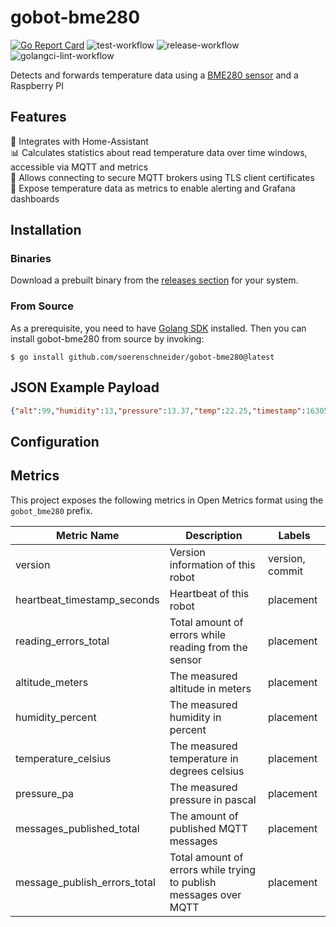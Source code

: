# gobot-bme280
[![Go Report Card](https://goreportcard.com/badge/github.com/soerenschneider/gobot-bme280)](https://goreportcard.com/report/github.com/soerenschneider/gobot-bme280)
![test-workflow](https://github.com/soerenschneider/gobot-bme280/actions/workflows/test.yaml/badge.svg)
![release-workflow](https://github.com/soerenschneider/gobot-bme280/actions/workflows/release.yaml/badge.svg)
![golangci-lint-workflow](https://github.com/soerenschneider/gobot-bme280/actions/workflows/golangci-lint.yaml/badge.svg)

Detects and forwards temperature data using a [BME280 sensor](https://gobot.io/documentation/drivers/bme280/) and a Raspberry PI

## Features

🤖 Integrates with Home-Assistant<br/>
📊 Calculates statistics about read temperature data over time windows, accessible via MQTT and metrics<br/>
🔐 Allows connecting to secure MQTT brokers using TLS client certificates<br/>
🔭 Expose temperature data as metrics to enable alerting and Grafana dashboards<br/>

## Installation

### Binaries
Download a prebuilt binary from the [releases section](https://github.com/soerenschneider/gobot-bme280/releases) for your system.

### From Source
As a prerequisite, you need to have [Golang SDK](https://go.dev/dl/) installed. Then you can install gobot-bme280 from source by invoking:
```shell
$ go install github.com/soerenschneider/gobot-bme280@latest
```

## JSON Example Payload
```json
{"alt":99,"humidity":13,"pressure":13.37,"temp":22.25,"timestamp":1630563744}
```

## Configuration



## Metrics

This project exposes the following metrics in Open Metrics format using the `gobot_bme280` prefix.

| Metric Name                  | Description                                                       | Labels          |
|------------------------------|-------------------------------------------------------------------|-----------------|
| version                      | Version information of this robot                                 | version, commit |
| heartbeat_timestamp_seconds  | Heartbeat of this robot                                           | placement       |
| reading_errors_total         | Total amount of errors while reading from the sensor              | placement       |
| altitude_meters              | The measured altitude in meters                                   | placement       |
| humidity_percent             | The measured humidity in percent                                  | placement       |
| temperature_celsius          | The measured temperature in degrees celsius                       | placement       |
| pressure_pa                  | The measured pressure in pascal                                   | placement       |
| messages_published_total     | The amount of published MQTT messages                             | placement       |
| message_publish_errors_total | Total amount of errors while trying to publish messages over MQTT | placement       |
